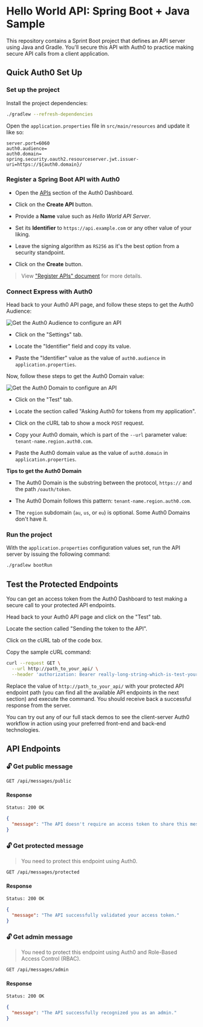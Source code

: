 # Hello World API: Spring Boot + Java Sample

This repository contains a Sprint Boot project that defines an API server using Java and Gradle. You'll secure this API with Auth0 to practice making secure API calls from a client application.

## Quick Auth0 Set Up

### Set up the project

Install the project dependencies:

```bash
./gradlew --refresh-dependencies
```

Open the `application.properties` file in `src/main/resources` and update it like so:

```properties
server.port=6060
auth0.audience=
auth0.domain=
spring.security.oauth2.resourceserver.jwt.issuer-uri=https://${auth0.domain}/
```

### Register a Spring Boot API with Auth0

- Open the [APIs](https://manage.auth0.com/#/apis) section of the Auth0 Dashboard.

- Click on the **Create API** button.

- Provide a **Name** value such as _Hello World API Server_.

- Set its **Identifier** to `https://api.example.com` or any other value of your liking.

- Leave the signing algorithm as `RS256` as it's the best option from a security standpoint.

- Click on the **Create** button.

> View ["Register APIs" document](https://auth0.com/docs/get-started/set-up-apis) for more details.

### Connect Express with Auth0

Head back to your Auth0 API page, and follow these steps to get the Auth0 Audience:

![Get the Auth0 Audience to configure an API](https://images.ctfassets.net/23aumh6u8s0i/1CaZWZK062axeF2cpr884K/cbf29676284e12f8e234545de05dac58/get-the-auth0-audience)

- Click on the "Settings" tab.

- Locate the "Identifier" field and copy its value.

- Paste the "Identifier" value as the value of `auth0.audience` in `application.properties`.

Now, follow these steps to get the Auth0 Domain value:

![Get the Auth0 Domain to configure an API](https://images.ctfassets.net/23aumh6u8s0i/37J4EUXKJWZxHIyxAQ8SYI/d968d967b5e954fc400163638ac2625f/get-the-auth0-domain)

- Click on the "Test" tab.

- Locate the section called "Asking Auth0 for tokens from my application".

- Click on the cURL tab to show a mock `POST` request.

- Copy your Auth0 domain, which is part of the `--url` parameter value: `tenant-name.region.auth0.com`.

- Paste the Auth0 domain value as the value of `auth0.domain` in `application.properties`.


**Tips to get the Auth0 Domain**

- The Auth0 Domain is the substring between the protocol, `https://` and the path `/oauth/token`.

- The Auth0 Domain follows this pattern: `tenant-name.region.auth0.com`.

- The `region` subdomain (`au`, `us`, or `eu`) is optional. Some Auth0 Domains don't have it.

### Run the project

With the `application.properties` configuration values set, run the API server by issuing the following command:

```bash
./gradlew bootRun
```

## Test the Protected Endpoints

You can get an access token from the Auth0 Dashboard to test making a secure call to your protected API endpoints.

Head back to your Auth0 API page and click on the "Test" tab.

Locate the section called "Sending the token to the API".

Click on the cURL tab of the code box.

Copy the sample cURL command:

```bash
curl --request GET \
  --url http://path_to_your_api/ \
  --header 'authorization: Bearer really-long-string-which-is-test-your-access-token'
```

Replace the value of `http://path_to_your_api/` with your protected API endpoint path (you can find all the available API endpoints in the next section) and execute the command. You should receive back a successful response from the server.

You can try out any of our full stack demos to see the client-server Auth0 workflow in action using your preferred front-end and back-end technologies.

## API Endpoints

### 🔓 Get public message

```bash
GET /api/messages/public
```

#### Response

```bash
Status: 200 OK
```

```json
{
  "message": "The API doesn't require an access token to share this message."
}
```

### 🔓 Get protected message

> You need to protect this endpoint using Auth0.

```bash
GET /api/messages/protected
```

#### Response

```bash
Status: 200 OK
```

```json
{
  "message": "The API successfully validated your access token."
}
```

### 🔓 Get admin message

> You need to protect this endpoint using Auth0 and Role-Based Access Control (RBAC).

```bash
GET /api/messages/admin
```

#### Response

```bash
Status: 200 OK
```

```json
{
  "message": "The API successfully recognized you as an admin."
}
```
